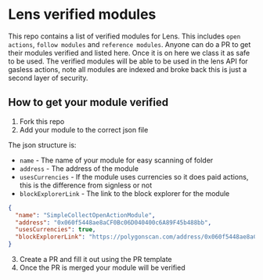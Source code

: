 # Lens verified modules

This repo contains a list of verified modules for Lens. This includes `open actions`, `follow modules` and `reference modules`. Anyone can do a PR to get their modules verified and listed here. Once it is on here we class it as safe to be used. The verified modules will be able to be used in the lens API for gasless actions, note all modules are indexed and broke back this is just a second layer of security.

## How to get your module verified

1. Fork this repo
2. Add your module to the correct json file

The json structure is:

- `name` - The name of your module for easy scanning of folder
- `address` - The address of the module
- `usesCurrencies` - If the module uses currencies so it does paid actions, this is the difference from signless or not
- `blockExplorerLink` - The link to the block explorer for the module

```json
{
  "name": "SimpleCollectOpenActionModule",
  "address": "0x060f5448ae8aCF0Bc06D040400c6A89F45b488bb",
  "usesCurrencies": true,
  "blockExplorerLink": "https://polygonscan.com/address/0x060f5448ae8aCF0Bc06D040400c6A89F45b488bb#code"
}
```

3. Create a PR and fill it out using the PR template
4. Once the PR is merged your module will be verified
